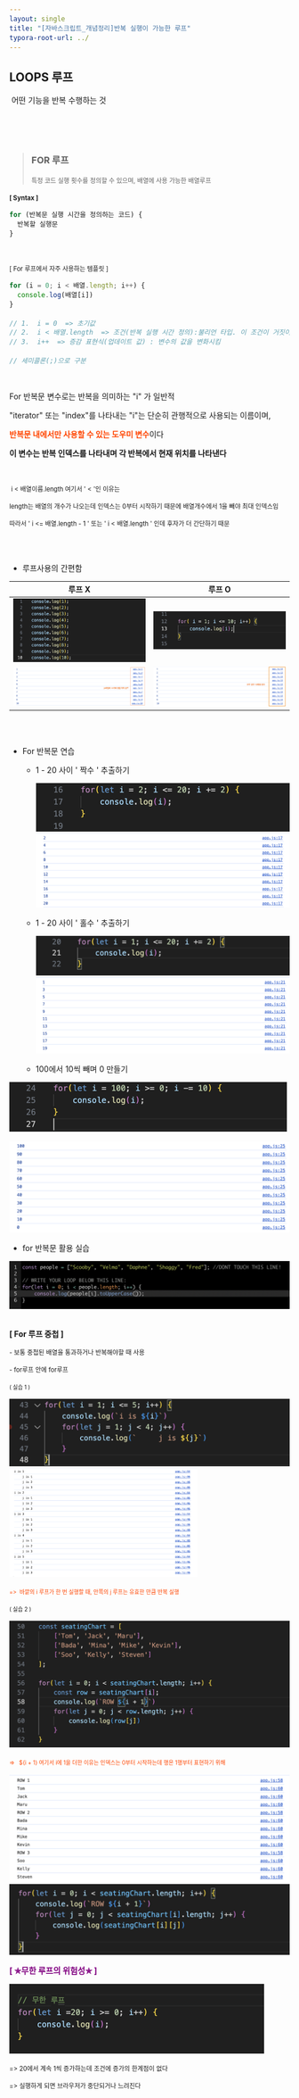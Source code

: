 ```yaml
---
layout: single
title: "[자바스크립트_개념정리]반복 실행이 가능한 루프"
typora-root-url: ../
---
```




## LOOPS   루프

​	어떤 기능을 반복 수행하는 것

​	



<br>

> ### FOR 루프
>
><span style="font-size:80%">특정 코드 실행 횟수를 정의할 수 있으며, 배열에 사용 가능한 배열루프</span>





<span style="font-size:80%; font-weight:bold">[ Syntax ]</span>

```javascript
for (반복문 실행 시간을 정의하는 코드) {
  반복할 실행문
}
```

<br>

<span style="font-size:80%">[ For 루프에서 자주 사용하는 템플릿 ]</span>

```javascript
for (i = 0; i < 배열.length; i++) {
  console.log(배열[i])
}

// 1.  i = 0  => 초기값
// 2.  i < 배열.length  => 조건(반복 실행 시간 정의):불리언 타입. 이 조건이 거짓이 될 때 루프가 종료
// 3.  i++  => 증감 표현식(업데이트 값) : 변수의 값을 변화시킴

// 세미콜론(;)으로 구분
```

<br>

For 반복문 변수로는 반복을 의미하는 "i" 가 일반적

"iterator" 또는 "index"를 나타내는 "i"는 단순히 관행적으로 사용되는 이름이며, 

<span style="color:orangered"> **반복문 내에서만 사용할 수 있는 도우미 변수**</span>이다

**이 변수는 반복 인덱스를 나타내며 각 반복에서 현재 위치를 나타낸다**

<br>

<span style="font-size:80%;"> i < 배열이름.length 여기서 ' < '인 이유는  </span>

<span style="font-size:80%">length는 배열의 개수가 나오는데 인덱스는 0부터 시작하기 때문에 배열개수에서 1을 빼야 최대 인덱스임</span>

<span style="font-size:80%">따라서 ' i <= 배열.length - 1 '  또는  ' i < 배열.length ' 인데 후자가 더 간단하기 때문</span>

<br>

<br>

- 루프사용의 간편함


|                            루프 X                            |                            루프 O                            |
| :----------------------------------------------------------: | :----------------------------------------------------------: |
| <img src="/images/2024-03-07-loops/image-20240307113133966.png" alt="image-20240307113133966" style="zoom:50%;" /> | <img src="/images/2024-03-07-loops/image-20240307131618408.png" alt="image-20240307131618408" style="zoom:50%;" /> |
| <img src="/images/2024-03-07-loops/image-20240307113648038.png" alt="image-20240307113648038"  /> | <img src="/images/2024-03-07-loops/image-20240307131344738.png" alt="image-20240307131344738"  /> |

<br>

<br>

- For 반복문 연습

  

  - 1 - 20 사이 ' 짝수 ' 추출하기

    <img src="/images/2024-03-07-loops/image-20240307135646994.png" alt="image-20240307135646994" style="zoom:50%;" />

    <img src="/images/2024-03-07-loops/image-20240307135712643.png" alt="image-20240307135712643" style="zoom:50%;" />

    <br>

  - 1 - 20 사이 ' 홀수 ' 추출하기

    

    <img src="/images/2024-03-07-loops/image-20240307135902800.png" alt="image-20240307135902800" style="zoom:50%;" />

    <img src="/images/2024-03-07-loops/image-20240307135926380.png" alt="image-20240307135926380" style="zoom:50%;" />

    <br>

  - 100에서 10씩 빼며 0 만들기
  
    

​	<img src="/images/2024-03-07-loops_For/image-20240307140248088.png" alt="image-20240307140248088" style="zoom:50%;" />

 <img src="/images/2024-03-07-loops_For/image-20240307140356158.png" alt="image-20240307140356158" style="zoom:50%;" />

<br>

- for 반복문 활용 실습

<img src="/images/2024--03-07-loops_array/image-20240307150922271.png" alt="image-20240307150922271" style="zoom:50%;" />

<br>

<br>

**[ For 루프 중첩 ]**

<span style="font-size:80%">- 보통 중첩된 배열을 통과하거나 반복해야할 때 사용</span>

<span style="font-size:80%">- for루프 안에 for루프</span>



<span style="font-size:70%">( 실습 1 ) </span>

<img src="/images/2024--03-07-loops_array/image-20240307221240033.png" alt="image-20240307221240033" style="zoom:50%;" />

<img src="/images/2024--03-07-loops_array/image-20240307221331711.png" alt="image-20240307221331711" style="zoom: 33%;" />

<span style="color:orangered; font-size:70%">=>  바깥의 i 루프가 한 번 실행할 때, 안쪽의 j 루프는 유효한 만큼 반복 실행 </span>





<span style="font-size:70%">( 실습 2 )</span>

<img src="/images/2024--03-07-loops_array/image-20240307224438608.png" alt="image-20240307224438608" style="zoom:50%;" />

<span style="color:orangered; font-size:70%">=>   ${i + 1} 여기서 i에 1을 더한 이유는 인덱스는 0부터 시작하는데 행은 1행부터 표현하기 위해</span>

<img src="/images/2024--03-07-loops_array/image-20240307224511686.png" alt="image-20240307224511686" style="zoom:50%;" />

<img src="/images/2024--03-07-loops_array/image-20240307224837889.png" alt="image-20240307224837889" style="zoom:50%;" />

<br>



<span style="color:purple; font-weight:bold; font-size:105%">[ ✯무한 루프의 위험성✯ ]</span>



<img src="/images/2024-03-07-loops/image-20240307143116088.png" alt="image-20240307143116088" style="zoom:50%;" />

<span style="font-size:80%">=>  20에서 계속 1씩 증가하는데 조건에 증가의 한계점이 없다</span>

<span style="font-size:80%">=>  실행하게 되면 브라우저가 중단되거나 느려진다</span>

